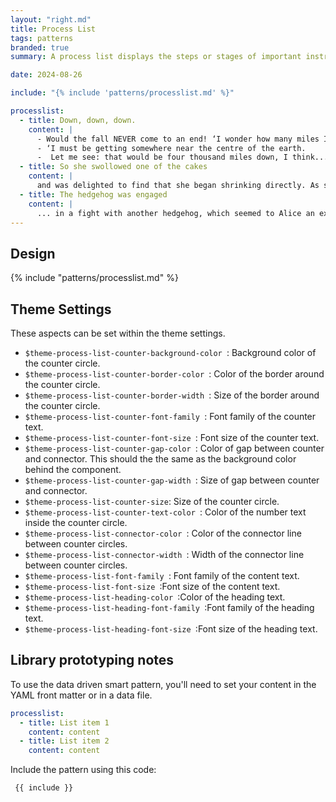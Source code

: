 ```yaml
---
layout: "right.md"
title: Process List
tags: patterns
branded: true
summary: A process list displays the steps or stages of important instructions or processes.

date: 2024-08-26

include: "{% include 'patterns/processlist.md' %}"

processlist:
  - title: Down, down, down.
    content: |
      - Would the fall NEVER come to an end! ‘I wonder how many miles I’ve fallen by this time?’ she said aloud.
      - ‘I must be getting somewhere near the centre of the earth.
      -  Let me see: that would be four thousand miles down, I think...
  - title: So she swollowed one of the cakes
    content: |
      and was delighted to find that she began shrinking directly. As soon as she was small enough to get through the door, she ran out of the house, and found quite a crowd of little animals and birds waiting outside.
  - title: The hedgehog was engaged
    content: |
      ... in a fight with another hedgehog, which seemed to Alice an excellent opportunity for croqueting one of them with the other: the only difficulty was, that her flamingo was gone across to the other side of the garden, where Alice could see it trying in a helpless sort of way to fly up into a tree
---
```


## Design

{% include "patterns/processlist.md" %}

## Theme Settings
These aspects can be set within the theme settings.

- `$theme-process-list-counter-background-color `: Background color of the counter circle.
- `$theme-process-list-counter-border-color `: Color of the border around the counter circle.
- `$theme-process-list-counter-border-width `: Size of the border around the counter circle.
- `$theme-process-list-counter-font-family `: Font family of the counter text.
- `$theme-process-list-counter-font-size `: Font size of the counter text.
- `$theme-process-list-counter-gap-color `: Color of gap between counter and connector. This should the the same as the background color behind the component.
- `$theme-process-list-counter-gap-width `: Size of gap between counter and connector.
- `$theme-process-list-counter-size`: Size of the counter circle.
- `$theme-process-list-counter-text-color `: Color of the number text inside the counter circle.
- `$theme-process-list-connector-color `: Color of the connector line between counter circles.
- `$theme-process-list-connector-width `: Width of the connector line between counter circles.
- `$theme-process-list-font-family `: Font family of the content text.
- `$theme-process-list-font-size `:Font size of the content text.
- `$theme-process-list-heading-color `:Color of the heading text.
- `$theme-process-list-heading-font-family `:Font family of the heading text.
- `$theme-process-list-heading-font-size `:Font size of the heading text.

## Library prototyping notes
To use the data driven smart pattern, you'll need to set your content in the YAML front matter or in a data file.

``` yml
processlist:
  - title: List item 1
    content: content
  - title: List item 2
    content: content
```

Include the pattern using this code:

``` markdown
 {{ include }}
```


